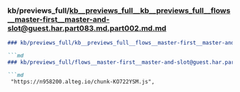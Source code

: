 ### kb/previews_full/kb__previews_full__kb__previews_full__flows__master-first__master-and-slot@guest.har.part083.md.part002.md.md

```md
### kb/previews_full/kb__previews_full__flows__master-first__master-and-slot@guest.har.part083.md.part002.md

```md
### kb/previews_full/flows__master-first__master-and-slot@guest.har.part083.md (part 002)

```md
 "https://n958200.alteg.io/chunk-KO722YSM.js",
                      
```

```

```

```
